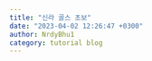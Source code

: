 ```yaml
---
title: "신라 골스 초보"
date: "2023-04-02 12:26:47 +0300"
author: NrdyBhu1
category: tutorial blog
---
```

